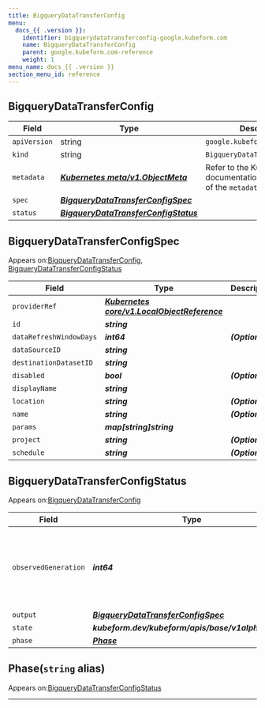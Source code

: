 ```yaml
---
title: BigqueryDataTransferConfig
menu:
  docs_{{ .version }}:
    identifier: bigquerydatatransferconfig-google.kubeform.com
    name: BigqueryDataTransferConfig
    parent: google.kubeform.com-reference
    weight: 1
menu_name: docs_{{ .version }}
section_menu_id: reference
---
```


## BigqueryDataTransferConfig
| Field | Type | Description |
| ------ | ----- | ----------- |
| `apiVersion` | string | `google.kubeform.com/v1alpha1` |
|    `kind` | string | `BigqueryDataTransferConfig` |
| `metadata` | ***[Kubernetes meta/v1.ObjectMeta](https://v1-18.docs.kubernetes.io/docs/reference/generated/kubernetes-api/v1.18/#objectmeta-v1-meta)***|Refer to the Kubernetes API documentation for the fields of the `metadata` field.|
| `spec` | ***[BigqueryDataTransferConfigSpec](#bigquerydatatransferconfigspec)***||
| `status` | ***[BigqueryDataTransferConfigStatus](#bigquerydatatransferconfigstatus)***||
## BigqueryDataTransferConfigSpec

Appears on:[BigqueryDataTransferConfig](#bigquerydatatransferconfig), [BigqueryDataTransferConfigStatus](#bigquerydatatransferconfigstatus)

| Field | Type | Description |
| ------ | ----- | ----------- |
| `providerRef` | ***[Kubernetes core/v1.LocalObjectReference](https://v1-18.docs.kubernetes.io/docs/reference/generated/kubernetes-api/v1.18/#localobjectreference-v1-core)***||
| `id` | ***string***||
| `dataRefreshWindowDays` | ***int64***| ***(Optional)*** |
| `dataSourceID` | ***string***||
| `destinationDatasetID` | ***string***||
| `disabled` | ***bool***| ***(Optional)*** |
| `displayName` | ***string***||
| `location` | ***string***| ***(Optional)*** |
| `name` | ***string***| ***(Optional)*** |
| `params` | ***map[string]string***||
| `project` | ***string***| ***(Optional)*** |
| `schedule` | ***string***| ***(Optional)*** |
## BigqueryDataTransferConfigStatus

Appears on:[BigqueryDataTransferConfig](#bigquerydatatransferconfig)

| Field | Type | Description |
| ------ | ----- | ----------- |
| `observedGeneration` | ***int64***| ***(Optional)*** Resource generation, which is updated on mutation by the API Server.|
| `output` | ***[BigqueryDataTransferConfigSpec](#bigquerydatatransferconfigspec)***| ***(Optional)*** |
| `state` | ***kubeform.dev/kubeform/apis/base/v1alpha1.State***| ***(Optional)*** |
| `phase` | ***[Phase](#phase)***| ***(Optional)*** |
## Phase(`string` alias)

Appears on:[BigqueryDataTransferConfigStatus](#bigquerydatatransferconfigstatus)

---
